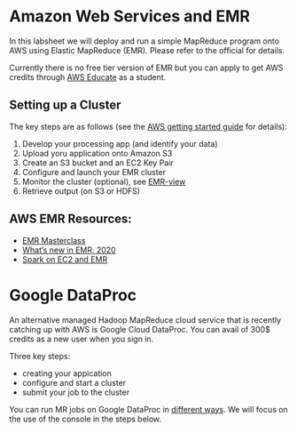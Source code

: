 # Amazon Web Services and EMR
In this labsheet we will deploy and run a simple MapReduce program onto AWS using Elastic MapReduce (EMR).
Please refer to the official  for details.

Currently there is no free tier version of EMR but you can apply to get AWS credits through [AWS Educate](https://aws.amazon.com/education/awseducate/) as a student.

## Setting up a Cluster
The key steps are as follows (see the [AWS getting started guide](https://docs.aws.amazon.com/emr/latest/ManagementGuide/emr-gs.html) for details):
1. Develop your processing app (and identify your data)
2. Upload yoru application onto Amazon S3
3. Create an S3 bucket and an EC2 Key Pair
4. Configure and launch your EMR cluster
5. Monitor the cluster (optional), see [EMR-view](https://docs.aws.amazon.com/emr/latest/ManagementGuide/emr-manage-view.html)
6. Retrieve output (on S3 or HDFS)

## AWS EMR Resources:

- [EMR Masterclass](https://www.youtube.com/watch?v=zc1_Rfb_txQ)
- [What’s new in EMR, 2020](https://www.youtube.com/watch?v=1ZjTtCS3Kjk)
- [Spark on EC2 and EMR](https://www.youtube.com/watch?v=u5dFozl1fW8)


# Google DataProc
An alternative managed Hadoop MapReduce cloud service that is recently catching up with AWS is Google Cloud DataProc.
You can avail of 300$ credits as a new user when you sign in.

Three key steps:
- creating your appication
- configure and start a cluster
- submit your job to the cluster

You can run MR jobs on Google DataProc in [different ways](https://cloud.google.com/dataproc/docs/quickstarts).
We will focus on the use of the console in the steps below.
